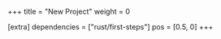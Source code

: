 +++
title = "New Project"
weight = 0

[extra]
dependencies = ["rust/first-steps"]
pos = [0.5, 0]
+++
